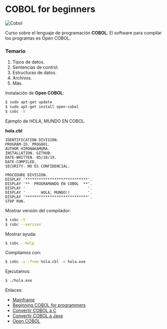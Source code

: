 # COBOL for beginners

![Cobol](https://2.bp.blogspot.com/-jkpGBmdZaW8/UccuEURnxbI/AAAAAAAABrA/ngTn1s0SXCEyi4TUVaDFZ-dn9-UfJVjTwCPcBGAYYCw/s320/code.png)


Curso sobre el lenguaje de programación **COBOL**. El software para compilar los programas es Open COBOL.



### Temario
1. Tipos de datos.
2. Sentencias de control.
3. Estructuras de datos.
4. Archivos.
5. Más.


Instalación de **Open COBOL**:


```bash
$ sudo apt-get update
$ sudo apt-get install open-cobol
$ cobc -V
```


Ejemplo de HOLA, MUNDO EN COBOL.


**hola.cbl**

```cbl
IDENTIFICATION DIVISION.
PROGRAM-ID. PROG001.
AUTHOR HIRONAKAMURA.
INSTALLATION. GITHUB.
DATE-WRITTEN. 05/10/19.
DATE-COMPILED.
SECURITY. NO ES CONFIDENCIAL.

PROCEDURE DIVISION.
DISPLAY '****************************'.
DISPLAY '**  PROGRAMANDO EN COBOL  **'.
DISPLAY '                            '.
DISPLAY '       HOLA, MUNDO!!        '.
DISPLAY '****************************'.
STOP RUN.
```


Mostrar versión del compilador:
```bash
$ cobc -V 
$ cobc --version
```

Mostrar ayuda:
```bash
$ cobc --help
```


Compilamos con:

```bash
$ cobc -x -free hola.cbl -o hola.exe
```

Ejecutamos:

```bash
$ ./hola.exe
```

Enlaces:

* [Mainframe](https://mainframe-forum.blogspot.com/search?q=cobol)
* [Beginning COBOL for programmers](https://github.com/Apress/beg-cobol-for-programmers)
* [Convertir COBOL a C](http://www.mpsinc.com/cob2c.html)
* [Convertir COBOL a Java](https://www.quora.com/What-tool-can-convert-Cobol-into-Java-code)
* [Open COBOL](https://open-cobol.sourceforge.io/)
